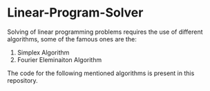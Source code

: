 # Linear-Program-Solver

Solving of linear programming problems requires the use of different algorithms, some of the famous ones are the: 
1) Simplex Algorithm
2) Fourier Eleminaiton Algorithm

The code for the following mentioned algorithms is present in this repository. 
